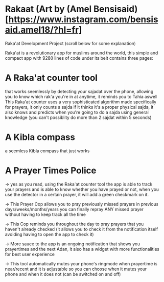 # Rakaat (Art by (Amel Bensisaid)[https://www.instagram.com/bensisaid.amel18/?hl=fr]
Raka'at Development Project (scroll below for some explanation)

Raka'at is a revolutionary app for muslims around the world, this simple and compact app with 9280 lines of code under its belt contains three pages:

# A Raka'at counter tool
that works seemlessly by detecting your sajadat over the phone, allowing you to know which rak'a you're in at anytime, it reminds you to Tahia aswell
This Raka'at counter uses a very sophisticated algorithm made specifically for prayers, it only counts a sajda if it thinks it's a proper physical sajda, it also knows and predicts when you're going to do a sajda using general knowledge (you can't possiblity do more than 2 sajdat within 5 seconds)

# A Kibla compass
a seemless Kibla compass that just works

# A Prayer Times Police
-> yes as you read, using the Raka'at counter tool the app is able to track your prayers and is able to know whether you have prayed or not, when you use the detector in a certain prayer, it will add a green checkmark on it.

-> This Prayer Cop allows you to pray previously missed prayers in previous days/weeks/months/years you can finally repray ANY missed prayer without having to keep track all the time

-> This Cop reminds you throughout the day to pray prayers that you haven't already checked (it allows you to check it from the notification itself avoiding having to open the app to check it)

-> More sauce to the app is an ongoing notification that shows you prayertimes and the next Adan, it also has a widget with more functionalities for best user experience

-> This tool automatically mutes your phone's ringmode when prayertime is near/recent and it is adjustable so you can choose when it mutes your phone and when it does not (can be switched on and off)
